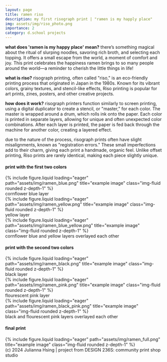 ```yaml
---
layout: page
title: ramen riso
description: my first risograph print | "ramen is my happly place"
img: assets/img/riso_photo.png
importance: 2
category: d.school projects
---
```


**what does 'ramen is my happy place' mean?** there’s something magical about the ritual of slurping noodles, savoring rich broth, and selecting each topping. It offers a small escape from the world, a moment of comfort and joy. This print celebrates the happiness ramen brings to so many people around the world—a reminder to cherish the little things in life!

**what is riso?** risograph printing, often called "riso," is an eco-friendly printing process that originated in Japan in the 1980s. Known for its vibrant colors, grainy textures, and stencil-like effects, Riso printing is popular for art prints, zines, posters, and other creative projects.

**how does it work?** risograph printers function similarly to screen printing, using a digital duplicator to create a stencil, or "master," for each color. The master is wrapped around a drum, which rolls ink onto the paper. Each color is printed in separate layers, allowing for unique and often unexpected color combinations. After each layer is printed, the paper is fed back through the machine for another color, creating a layered effect.

due to the nature of the process, risograph prints often have slight misalignments, known as "registration errors." These small imperfections add to their charm, giving each print a handmade, organic feel. Unlike offset printing, Riso prints are rarely identical, making each piece slightly unique.

#### **print with the first two colors**
<div class="row">
    <div class="col-sm mt-3 mt-md-0">
        {% include figure.liquid loading="eager" path="assets/img/ramen_blue.png" title="example image" class="img-fluid rounded z-depth-1" %}
        <div class="caption mt-2">cornflower blue layer</div>
    </div>
    <div class="col-sm mt-3 mt-md-0">
        {% include figure.liquid loading="eager" path="assets/img/ramen_yellow.png" title="example image" class="img-fluid rounded z-depth-1" %}
        <div class="caption mt-2">yellow layer</div>
    </div>
    <div class="col-sm mt-3 mt-md-0">
        {% include figure.liquid loading="eager" path="assets/img/ramen_blue_yellow.png" title="example image" class="img-fluid rounded z-depth-1" %}
        <div class="caption mt-2">cornflower blue and yellow layers overlayed each other</div>
    </div>
</div>

#### **print with the second two colors**
<div class="row">
    <div class="col-sm mt-3 mt-md-0">
        {% include figure.liquid loading="eager" path="assets/img/ramen_black.png" title="example image" class="img-fluid rounded z-depth-1" %}
        <div class="caption mt-2">black layer</div>
    </div>
    <div class="col-sm mt-3 mt-md-0">
        {% include figure.liquid loading="eager" path="assets/img/ramen_pink.png" title="example image" class="img-fluid rounded z-depth-1" %}
        <div class="caption mt-2">flourescent pink layer</div>
    </div>
    <div class="col-sm mt-3 mt-md-0">
        {% include figure.liquid loading="eager" path="assets/img/ramen_black_pink.png" title="example image" class="img-fluid rounded z-depth-1" %}
        <div class="caption mt-2">black and flourescent pink layers overlayed each other</div>
    </div>
</div>

#### **final print**
<div class="row">
    <div class="col-sm mt-3 mt-md-0">
        {% include figure.liquid loading="eager" path="assets/img/ramen_full.png" title="example image" class="img-fluid rounded z-depth-1" %}
    </div>
</div>
<div class="caption">
    (c) 2024 Julianna Hsing | project from DESIGN 236S: community print shop studio
</div>
